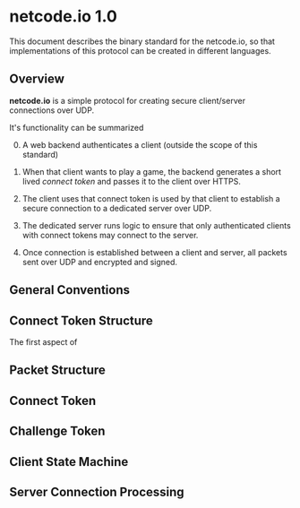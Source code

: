 # netcode.io 1.0

This document describes the binary standard for the netcode.io, so that implementations of this protocol can be created in different languages.

## Overview

**netcode.io** is a simple protocol for creating secure client/server connections over UDP.

It's functionality can be summarized

0. A web backend authenticates a client (outside the scope of this standard)

1. When that client wants to play a game, the backend generates a short lived _connect token_ and passes it to the client over HTTPS.

2. The client uses that connect token is used by that client to establish a secure connection to a dedicated server over UDP.

3. The dedicated server runs logic to ensure that only authenticated clients with connect tokens may connect to the server.

4. Once connection is established between a client and server, all packets sent over UDP and encrypted and signed.

## General Conventions


## Connect Token Structure

The first aspect of 

## Packet Structure

## Connect Token

## Challenge Token

## Client State Machine

## Server Connection Processing

